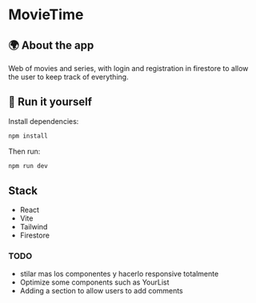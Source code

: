 # MovieTime

## 🌍 About the app

Web of movies and series, with login and registration in firestore to allow the user to keep track of everything.

## 🔧 Run it yourself

Install dependencies:

```bash
npm install
```

Then run:

```bash
npm run dev
```

## Stack

- React
- Vite
- Tailwind
- Firestore

### TODO

- stilar mas los componentes y hacerlo responsive totalmente
- Optimize some components such as YourList
- Adding a section to allow users to add comments
